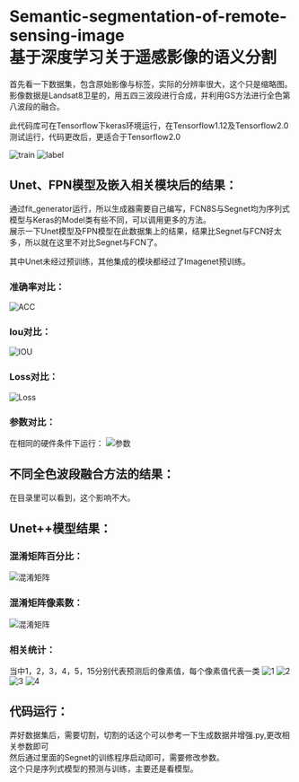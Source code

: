 # Semantic-segmentation-of-remote-sensing-image   <br>基于深度学习关于遥感影像的语义分割 
首先看一下数据集，包含原始影像与标签，实际的分辨率很大，这个只是缩略图。<br>
影像数据是Landsat8卫星的，用五四三波段进行合成，并利用GS方法进行全色第八波段的融合。<br>

此代码库可在Tensorflow下keras环境运行，在Tensorflow1.12及Tensorflow2.0测试运行，代码更改后，更适合于Tensorflow2.0<br>

![train](https://github.com/1044197988/Semantic-segmentation-of-remote-sensing-images/blob/master/Data/train.png)
![label](https://github.com/1044197988/Semantic-segmentation-of-remote-sensing-images/blob/master/Data/label.png)
<br>

## Unet、FPN模型及嵌入相关模块后的结果：
通过fit_generator运行，所以生成器需要自己编写，FCN8S与Segnet均为序列式模型与Keras的Model类有些不同，可以调用更多的方法。<br>
展示一下Unet模型及FPN模型在此数据集上的结果，结果比Segnet与FCN好太多，所以就在这里不对比Segnet与FCN了。<br>

其中Unet未经过预训练，其他集成的模块都经过了Imagenet预训练。

### 准确率对比：
![ACC](https://github.com/1044197988/Semantic-segmentation-of-remote-sensing-images/blob/master/Image/Acc.png)

### Iou对比：
![IOU](https://github.com/1044197988/Semantic-segmentation-of-remote-sensing-images/blob/master/Image/IOU.png)

### Loss对比：
![Loss](https://github.com/1044197988/Semantic-segmentation-of-remote-sensing-images/blob/master/Image/Loss.png)

### 参数对比：
在相同的硬件条件下运行：
![参数](https://github.com/1044197988/Semantic-segmentation-of-remote-sensing-images/blob/master/Image/dd.png)

## 不同全色波段融合方法的结果：
在目录里可以看到，这个影响不大。

## Unet++模型结果：
### 混淆矩阵百分比：
![混淆矩阵](https://github.com/1044197988/Semantic-segmentation-of-remote-sensing-images/blob/master/Unet%2B%2B结果/confusion_matrix.png)
### 混淆矩阵像素数：
![混淆矩阵](https://github.com/1044197988/Semantic-segmentation-of-remote-sensing-images/blob/master/Unet%2B%2B结果/confusion_matrix_None.png)
### 相关统计：
当中1，2，3，4，5，15分别代表预测后的像素值，每个像素值代表一类
![1](https://github.com/1044197988/Semantic-segmentation-of-remote-sensing-images/blob/master/Unet%2B%2B结果/分类报告.png)
![2](https://github.com/1044197988/Semantic-segmentation-of-remote-sensing-images/blob/master/Unet%2B%2B结果/整体统计.png)
![3](https://github.com/1044197988/Semantic-segmentation-of-remote-sensing-images/blob/master/Unet%2B%2B结果/概要统计.png)
![4](https://github.com/1044197988/Semantic-segmentation-of-remote-sensing-images/blob/master/Unet%2B%2B结果/类别统计.png)


## 代码运行：
弄好数据集后，需要切割，切割的话这个可以参考一下生成数据并增强.py,更改相关参数即可<br>
然后通过里面的Segnet的训练程序启动即可，需要修改参数。<br>
这个只是序列式模型的预测与训练，主要还是看模型。
